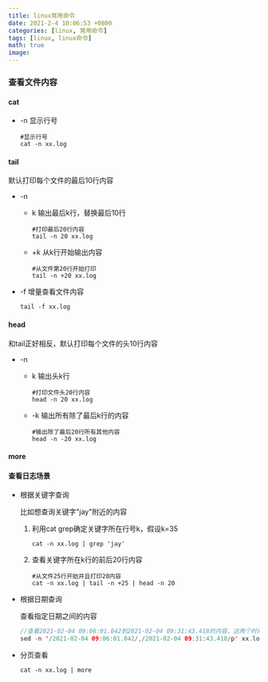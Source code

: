 ```yaml
---
title: linux常用命令
date: 2021-2-4 10:06:53 +0800
categories: [linux, 常用命令]
tags: [linux, linux命令]
math: true
image: 
---
```


### 查看文件内容

#### cat

- -n 显示行号

  ~~~shell
  #显示行号
  cat -n xx.log
  ~~~


#### tail

默认打印每个文件的最后10行内容

- -n

  -  k 输出最后k行，替换最后10行

     ~~~shell
     #打印最后20行内容
     tail -n 20 xx.log
     ~~~

  - +k 从k行开始输出内容

    ~~~shell
    #从文件第20行开始打印
    tail -n +20 xx.log
    ~~~

- -f  增量查看文件内容

  ~~~shell
  tail -f xx.log
  ~~~


#### head

和tail正好相反，默认打印每个文件的头10行内容

- -n

  - k 输出头k行

    ~~~shell
    #打印文件头20行内容
    head -n 20 xx.log
    ~~~
    
  - -k 输出所有除了最后k行的内容
  
    ~~~shell
    #输出除了最后20行所有其他内容
    head -n -20 xx.log
    ~~~

#### more



#### 查看日志场景

- 根据关键字查询

  比如想查询关键字"jay"附近的内容

  1. 利用cat grep确定关键字所在行号k，假设k=35

     ~~~shell
     cat -n xx.log | grep 'jay'
     ~~~

  2. 查看关键字所在k行的前后20行内容

     ~~~shell
     #从文件25行开始并且打印20内容
     cat -n xx.log | tail -n +25 | head -n 20
     ~~~

- 根据日期查询

  查看指定日期之间的内容

  ~~~java
  //查看2021-02-04 09:06:01.042到2021-02-04 09:31:43.418的内容，这两个时间点必须在xx.log中存在
  sed -n '/2021-02-04 09:06:01.042/,/2021-02-04 09:31:43.418/p' xx.log
  ~~~

- 分页查看

  ~~~shell
  cat -n xx.log | more
  ~~~

  





